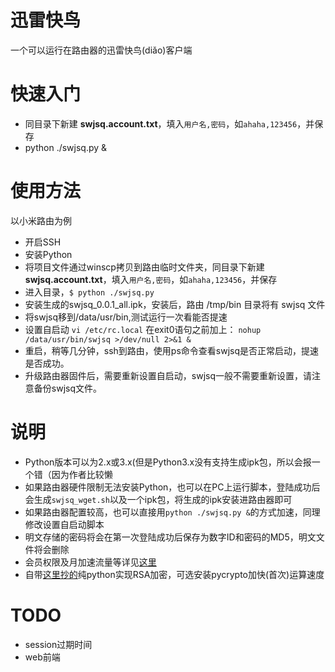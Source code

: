 迅雷快鸟
===
一个可以运行在路由器的迅雷快鸟(diǎo)客户端

# 快速入门
* 同目录下新建 __swjsq.account.txt__，填入`用户名,密码`，如`ahaha,123456`，并保存
* python ./swjsq.py &

# 使用方法
以小米路由为例

* 开启SSH
* 安装Python
* 将项目文件通过winscp拷贝到路由临时文件夹，同目录下新建 __swjsq.account.txt__，填入`用户名,密码`，如`ahaha,123456`，并保存
* 进入目录，`$ python ./swjsq.py`
* 安装生成的swjsq_0.0.1_all.ipk，安装后，路由 /tmp/bin 目录将有 swjsq 文件
* 将swjsq移到/data/usr/bin,测试运行一次看能否提速
* 设置自启动
     `vi /etc/rc.local`
	 在exit0语句之前加上：
     `nohup /data/usr/bin/swjsq >/dev/null 2>&1 &`
* 重启，稍等几分钟，ssh到路由，使用ps命令查看swjsq是否正常启动，提速是否成功。
* 升级路由器固件后，需要重新设置自启动，swjsq一般不需要重新设置，请注意备份swjsq文件。

# 说明
* Python版本可以为2.x或3.x(但是Python3.x没有支持生成ipk包，所以会报一个错（因为作者比较懒
* 如果路由器硬件限制无法安装Python，也可以在PC上运行脚本，登陆成功后会生成`swjsq_wget.sh`以及一个ipk包，将生成的ipk安装进路由器即可
* 如果路由器配置较高，也可以直接用`python ./swjsq.py &`的方式加速，同理修改设置自启动脚本
* 明文存储的密码将会在第一次登陆成功后保存为数字ID和密码的MD5，明文文件将会删除
* 会员权限及月加速流量等详见[这里](http://swjsq.xunlei.com)
* 自带[这里抄的](https://github.com/mengskysama/XunLeiCrystalMinesMakeDie/blob/master/run.py)纯python实现RSA加密，可选安装pycrypto加快(首次)运算速度

# TODO
* session过期时间
* web前端

